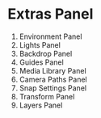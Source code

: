 # Extras Panel

1. Environment Panel
2. Lights Panel
3. Backdrop Panel
4. Guides Panel
5. Media Library Panel
6. Camera Paths Panel
7. Snap Settings Panel
8. Transform Panel
9. Layers Panel
